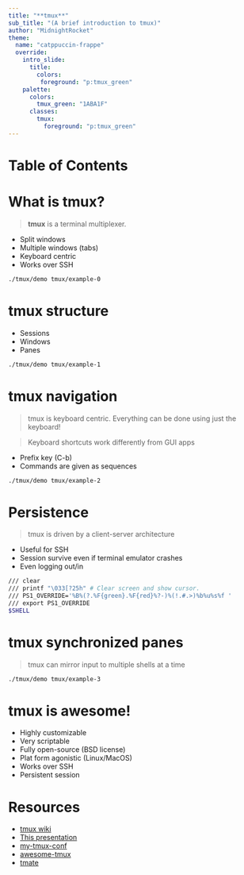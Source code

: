 ```yaml
---
title: "**tmux**"
sub_title: "(A brief introduction to tmux)"
author: "MidnightRocket"
theme:
  name: "catppuccin-frappe"
  override:
    intro_slide:
      title:
        colors:
         foreground: "p:tmux_green"
    palette:
      colors:
        tmux_green: "1ABA1F"
      classes:
        tmux:
          foreground: "p:tmux_green"
---
```




<!--
  Use the provided presenterm wrapper script to generate the toc.md file
  and launch presenterm.
-->

Table of Contents
 ===
<!-- include: toc.md -->
<!-- end_slide -->


What is <span class="tmux">tmux</span>?
===

> **tmux** is a terminal multiplexer.

<!-- pause -->

- Split windows
- Multiple windows (tabs)
- Keyboard centric
- Works over SSH


<!-- pause -->

```sh +exec +acquire_terminal
./tmux/demo tmux/example-0
```

<!-- end_slide -->
<span class="tmux">tmux</span> structure
===
- Sessions
- Windows
- Panes

<!-- pause -->
```sh +exec +acquire_terminal
./tmux/demo tmux/example-1
```

<!-- 
speaker_note: |
  split
  split -h
  show pane numbers
  new window

  : new
  tmux ls

  session are like workspaces. 
-->

<!-- end_slide -->


<span class="tmux">tmux</span> navigation
===
> tmux is keyboard centric.
> Everything can be done using just the keyboard!


> Keyboard shortcuts work differently from GUI apps
<!-- pause -->


- Prefix key (C-b)
- Commands are given as sequences

<!-- pause -->
```sh +exec +acquire_terminal
./tmux/demo tmux/example-2
```

<!-- 
speaker_note: |
  prefix key
  prefix mode

  Show zoom
-->


<!-- end_slide -->
Persistence
===
> tmux is driven by a client-server architecture

<!-- pause -->

- Useful for SSH
- Session survive even if terminal emulator crashes
- Even logging out/in

<!-- pause -->
```sh +exec +acquire_terminal
/// clear
/// printf "\033[?25h" # Clear screen and show cursor.
/// PS1_OVERRIDE='%B%(?.%F{green}.%F{red}%?-)%(!.#.>)%b%u%s%f '
/// export PS1_OVERRIDE
$SHELL
```
<!-- 
speaker_note: |
  client-server arch gives persistence.

  tmux ls
  tmux attach
  show internet interrupt
  tmux re-attach

  Work setup persisted.
  Can log in from different devices.
-->
<!-- end_slide -->

<span class="tmux">tmux</span> synchronized panes
===
> tmux can mirror input to multiple shells at a time

<!-- pause -->
```sh +exec +acquire_terminal
./tmux/demo tmux/example-3
```

<!-- 
speaker_note: |
  :set synchronize-panes
-->

<!-- end_slide -->



<span class="tmux">tmux</span> is awesome!
===

- Highly customizable
- Very scriptable
- Fully open-source (BSD license)
- Plat form agonistic (Linux/MacOS)
- Works over SSH
- Persistent session


<!-- 
speaker_note: |
  Demo setups are automated with shell scripts
-->

<!-- end_slide -->
Resources
===

- [tmux wiki](https://github.com/tmux/tmux/wiki)
- [This presentation](https://github.com/MidnightRocket/tmux-introduction)
- [my-tmux-conf](https://github.com/MidnightRocket/my-tmux-conf)
- [awesome-tmux](https://github.com/rothgar/awesome-tmux)
- [tmate](https://github.com/tmate-io/tmate)
